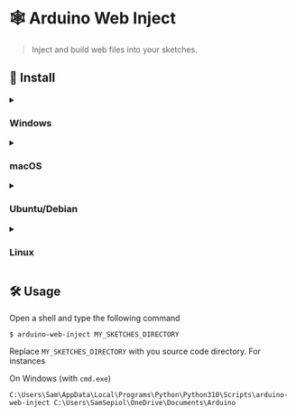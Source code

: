 # 🕸️ Arduino Web Inject

> Inject and build web files into your sketches.

## 💾 Install

<details>
<summary><h3>Windows</h3></summary>

This project require Python on your PC, please visit this page <https://www.python.org/downloads/windows/>, then download and install the "Windows installer (64-bit)". Keep note where Python will be installed.

Open a shell and type the following command (amend path on your PC with the right username)

```
C:\Users\Sam\AppData\Local\Programs\Python\Python310\Scripts\pip install arduino-web-inject
```

</details>


<details>
<summary><h3>macOS</h3></summary>
</details>


<details>
<summary><h3>Ubuntu/Debian</h3></summary>

```shell
$ sudo apt install python
```

```shell
$ pip install arduino-web-inject
```

</details>


<details>
<summary><h3>Linux</h3></summary>

Found best Python package fit to your needs here <https://www.python.org/downloads/source/>, then use `pip` to install `arduino-web-inject` on your PC.

```shell
$ pip install arduino-web-inject
```

</details>


## 🛠️ Usage

Open a shell and type the following command

```shell
$ arduino-web-inject MY_SKETCHES_DIRECTORY
```

Replace `MY_SKETCHES_DIRECTORY` with you source code directory. For instances

On Windows (with `cmd.exe`)

```
C:\Users\Sam\AppData\Local\Programs\Python\Python310\Scripts\arduino-web-inject C:\Users\SamSepiol\OneDrive\Documents\Arduino
```
